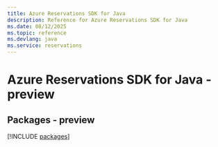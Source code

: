 ```yaml
---
title: Azure Reservations SDK for Java
description: Reference for Azure Reservations SDK for Java
ms.date: 08/12/2025
ms.topic: reference
ms.devlang: java
ms.service: reservations
---
```

# Azure Reservations SDK for Java - preview
## Packages - preview
[!INCLUDE [packages](reservations-index.md)]